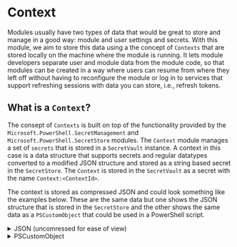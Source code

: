 # Context

Modules usually have two types of data that would be great to store and manage in a good way: module and user settings and secrets. With this module,
we aim to store this data using a the concept of `Contexts` that are stored locally on the machine where the module is running. It lets module
developers separate user and module data from the module code, so that modules can be created in a way where users can resume from where they left off
without having to reconfigure the module or log in to services that support refreshing sessions with data you can store, i.e., refresh tokens.

## What is a `Context`?

The consept of `Contexts` is built on top of the functionality provided by the `Microsoft.PowerShell.SecretManagement` and
`Microsoft.PowerShell.SecretStore` modules. The `Context` module manages a set of `secrets` that is stored in a `SecretVault` instance. A context in
this case is a data structure that supports secrets and regular datatypes converted to a modified JSON structure and stored as a string based secret
in the `SecretStore`. The `Context` is stored in the `SecretVault` as a secret with the name `Context:<ContextId>`.

The context is stored as compressed JSON and could look something like the examples below. These are the same data but one shows the JSON structure
that is stored in the `SecretStore` and the other shows the same data as a `PSCustomObject` that could be used in a PowerShell script.

<details>
<summary>JSON (uncomressed for ease of view)</summary>

```json
{
    "SessionMetaData": {
        "Device": "Windows-PC",
        "BrowserInfo": {
            "Name": "Chrome",
            "Version": "118.0.1"
        },
        "SessionID": "sess_abc123",
        "Location": {
            "City": "New York",
            "Country": "USA"
        }
    },
    "Repositories": [
        {
            "Stars": 42,
            "IsPrivate": true,
            "Name": "Repo1",
            "CreatedDate": "2024-05-21T21:16:56.2540703+02:00",
            "Languages": [
                "Python",
                "JavaScript"
            ]
        },
        {
            "Stars": 130,
            "IsPrivate": false,
            "Name": "Repo2",
            "CreatedDate": "2023-11-21T21:16:56.2545789+01:00",
            "Languages": [
                "C#",
                "HTML",
                "CSS"
            ]
        }
    ],
    "AccessScopes": [
        "repo",
        "user",
        "gist",
        "admin:org"
    ],
    "Username": "john_doe",
    "TwoFactorMethods": [
        "TOTP",
        "SMS"
    ],
    "AuthToken": "[SECURESTRING]ghp_12345ABCDE67890FGHIJ",
    "LastLoginAttempts": [
        {
            "IP": "[SECURESTRING]192.168.1.101",
            "Success": true,
            "Timestamp": "2024-11-21T20:16:56.2518510+01:00"
        },
        {
            "IP": "[SECURESTRING]203.0.113.5",
            "Success": false,
            "Timestamp": "2024-11-20T21:16:56.2529436+01:00"
        }
    ],
    "UserPreferences": {
        "Notifications": {
            "SMS": true,
            "Email": true,
            "Push": false
        },
        "Theme": "dark",
        "DefaultBranch": "main",
        "CodeReview": [
            "PR Comments",
            "Inline Suggestions"
        ]
    },
    "ApiRateLimits": {
        "ResetTime": "2024-11-21T21:46:56.2550348+01:00",
        "Remaining": 4985,
        "Limit": 5000
    },
    "LoginTime": "2024-11-21T21:16:56.2518249+01:00",
    "IsTwoFactorAuth": true
}
```
</details>

<details>
<summary>PSCustomObject</summary>

```pwsh
[PSCustomObject]@{
    Username          = 'john_doe'
    AuthToken         = 'ghp_12345ABCDE67890FGHIJ' | ConvertTo-SecureString -AsPlainText -Force #gitleaks:allow
    LoginTime         = Get-Date
    IsTwoFactorAuth   = $true
    TwoFactorMethods  = @('TOTP', 'SMS')
    LastLoginAttempts = @(
        [PSCustomObject]@{
            Timestamp = (Get-Date).AddHours(-1)
            IP        = '192.168.1.101' | ConvertTo-SecureString -AsPlainText -Force
            Success   = $true
        },
        [PSCustomObject]@{
            Timestamp = (Get-Date).AddDays(-1)
            IP        = '203.0.113.5' | ConvertTo-SecureString -AsPlainText -Force
            Success   = $false
        }
    )
    UserPreferences   = @{
        Theme         = 'dark'
        DefaultBranch = 'main'
        Notifications = [PSCustomObject]@{
            Email = $true
            Push  = $false
            SMS   = $true
        }
        CodeReview    = @('PR Comments', 'Inline Suggestions')
    }
    Repositories      = @(
        [PSCustomObject]@{
            Name        = 'Repo1'
            IsPrivate   = $true
            CreatedDate = (Get-Date).AddMonths(-6)
            Stars       = 42
            Languages   = @('Python', 'JavaScript')
        },
        [PSCustomObject]@{
            Name        = 'Repo2'
            IsPrivate   = $false
            CreatedDate = (Get-Date).AddYears(-1)
            Stars       = 130
            Languages   = @('C#', 'HTML', 'CSS')
        }
    )
    AccessScopes      = @('repo', 'user', 'gist', 'admin:org')
    ApiRateLimits     = [PSCustomObject]@{
        Limit     = 5000
        Remaining = 4985
        ResetTime = (Get-Date).AddMinutes(30)
    }
    SessionMetaData   = [PSCustomObject]@{
        SessionID   = 'sess_abc123'
        Device      = 'Windows-PC'
        Location    = [PSCustomObject]@{
            Country = 'USA'
            City    = 'New York'
        }
        BrowserInfo = [PSCustomObject]@{
            Name    = 'Chrome'
            Version = '118.0.1'
        }
    }
}
```

## Prerequisites

This module relies on [Microsoft.PowerShell.SecretManagement](https://github.com/powershell/SecretManagement) and
[Microsoft.PowerShell.SecretStore](https://github.com/PowerShell/SecretStore). The module automatically installs these modules if they are not
already installed.

## Installation

Install the module from the PowerShell Gallery by running the following command:

```powershell
Install-PSResource -Name Context -TrustRepository -Repository PSGallery
Import-Module -Name Context
```

## Usage

As mentioned earlier, there are two types of data that can be stored using the `Context` module: module and user settings and secrets.
Lets have a look at how to use the module to store these types of data in abit more detail.

### Module settings

To store module data, the module developer can create a context that defines a "namespace" for the module. This context can store settings and secrets
for the module. A module developer can also create additional contexts for additional settings that share the same lifecycle, like settings
associated with a module extension.

Let's say we have a module called `GitHub` that needs to store some settings and secrets. The module developer could initialize a context called
`GitHub` as part of the loading section in the module code. All module configuration could be stored in this context by using the functionality in
this module. The context for the module is stored in the `SecretVault` as a secret with the name `Context:GitHub`.

### User Configuration

To store user data, the module developer can create a new context that defines a "namespace" for the user configuration. So let's say a developer has
implemented this for the `GitHub` module, a user would log in using their details. The module would call upon `Context` functionality to create a new
context under the `GitHub` context.

Imagine a user called `BobMarley` logs in to the `GitHub` module. The following would exist in the context:

- `Context:GitHub` containing module configuration, like default user, host, and client ID to use if not otherwise specified.
- `Context:GitHub.BobMarley` containing user configuration, details about the user, secrets and default values for API calls etc.

Let's say the person also has another account on `GitHub` called `RastaBlasta`. After logging on with the second account, the following context would
also exist in the context:

- `Context:GitHub.RastaBlasta` containing user configuration, details about the user, secrets and default values for API calls etc.

With this the module developer could allow users to set default context, and store a key of the name of that context in the module context. This way
the module could automatically log in the user to the correct account when the module is loaded. The user could also switch between accounts by
changing the default context.

### Setup for a New Module

To set up a new module to use the `Context` module, the following steps should be taken:

1. Create a new context for the module -> `Set-Context -Name 'GitHub'` during the module initialization.

`src\variable\private\Config.ps1`
```pwsh
$script:Config = @{
    Name = 'GitHub'
}
```

`src\loader.ps1`
```pwsh
Write-Verbose "Initialized secret vault [$($script:Config.VaultName)] of type [$($script:Config.VaultType)]"
### This is the context config for this module
$contextParams = @{
    Name = $script:Config.Name
}
try {
    Set-Context @contextParams
} catch {
    Write-Error $_
    throw 'Failed to initialize secret vault'
}
```

2. Add some module configuration -> `Set-ContextSetting -Context 'GitHub' -Name 'ClientId' -Value '123456'`
3. Get the module configuration -> `Get-ContextSetting -Context 'GitHub' -Name 'ClientId'` -> `123456`
   - `Get-ContextSettign -Context 'GitHub'` -> Returns all module configuration for the `GitHub` context.
4. Remove the module configuration -> `Remove-ContextSetting -Context 'GitHub' -Name 'ClientId'`

### Setup for a New Context

To set up a new context for a user, the following steps should be taken:

1. Create a set of integration functions that you can expose to the user and that uses the `Context` module to store user data. Its highly recommended
   to do this so that you as a module developer can create the structure you want for the context, while also giving the user the expected function
   names to interact with the module.
   - `Set-<ModuleName>Context` that uses `Set-Context`.
   - `Get-<ModuleName>Context` that uses `Get-Context`.
   - `Remove-<ModuleName>Context` that uses `Remove-Context`
   - `Set-<ModuleName>ContextSetting` that uses `Set-ContextSetting`
   - `Get-<ModuleName>ContextSetting` that uses `Get-ContextSetting`
   - `Remove-<ModuleName>ContextSetting` that uses `Remove-ContextSetting`

2. Create a new context for the user -> `Set-Context -Context 'GitHub.BobMarley'` -> Context `GitHub.BobMarley` is created.
3. Add some user configuration -> `Set-ContextSetting -Context 'GitHub.BobMarley.AccessToken' -Name 'Secret' -Value '123456'` ->
   Secret `GitHub.BobMarley.AccessToken` is created.
4. Get the user configuration -> `Get-ContextSetting -Context 'GitHub.BobMarley.AccessToken' -Name 'Secret' -AsPlainText` -> `123456`
5. Remove the user configuration -> `Remove-Context -Name 'GitHub.BobMarley.AccessToken'` -> Secret `GitHub.BobMarley.AccessToken` is removed.

## Contributing

Coder or not, you can contribute to the project! We welcome all contributions.

### For Users

If you don't code, you still sit on valuable information that can make this project even better. If you experience that the
product does unexpected things, throws errors, or is missing functionality, you can help by submitting bugs and feature requests.
Please see the issues tab on this project and submit a new issue that matches your needs.

### For Developers

If you do code, we'd love to have your contributions. Please read the [Contribution guidelines](CONTRIBUTING.md) for more information.

## Links

- SecretManagement | [GitHub](https://GitHub.com/powershell/SecretManagement) | [Docs](https://learn.microsoft.com/en-us/powershell/module/microsoft.powershell.secretmanagement/?view=ps-modules)
- SecretStore | [GitHub](https://GitHub.com/PowerShell/SecretStore) | [Docs](https://learn.microsoft.com/en-us/powershell/module/microsoft.powershell.secretstore/?view=ps-modules)
- [Overview of the SecretManagement and SecretStore modules | Microsoft Learn](https://learn.microsoft.com/en-us/powershell/utility-modules/secretmanagement/overview?view=ps-modules)
